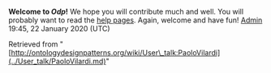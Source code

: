 __Welcome to _Odp_!__ We hope you will contribute much and well. 
You will probably want to read the [help pages](http://ontologydesignpatterns.org/wiki/Help:Contents "Help:Contents"). Again, welcome and have fun! [Admin](../User/ValentinaPresutti.md "User:ValentinaPresutti") 19:45, 22 January 2020 (UTC)





Retrieved from "[http://ontologydesignpatterns.org/wiki/User\_talk:PaoloVilardi](../User_talk/PaoloVilardi.md)"
